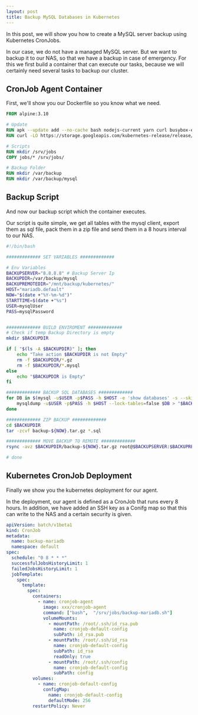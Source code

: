 ```yaml
---
layout: post
title: Backup MySQL Databases in Kubernetes
---
```


In this post, we will show you how to create a MySQL server backup using Kubernetes CronJobs.

In our case, we do not have a managed MySQL server. But we want to backup it to our NAS, so that we have a backup in case of emergency.
For this we first build a container that can execute our tasks, because we will certainly need several tasks to backup our cluster.

## CronJob Agent Container
First, we'll show you our Dockerfile so you know what we need.

```Dockerfile
FROM alpine:3.10

# Update
RUN apk --update add --no-cache bash nodejs-current yarn curl busybox-extras vim rsync git mysql-client openssh-client 
RUN curl -LO https://storage.googleapis.com/kubernetes-release/release/v1.18.0/bin/linux/amd64/kubectl && chmod +x ./kubectl && mv ./kubectl /usr/local/bin/kubectl

# Scripts
RUN mkdir /srv/jobs
COPY jobs/* /srv/jobs/

# Backup Folder
RUN mkdir /var/backup
RUN mkdir /var/backup/mysql
```

## Backup Script
And now our backup script which the container executes.

Our script is quite simple, we get all tables with the mysql client, export them as sql file, pack them in a zip file and send them in a 8 hours interval to our NAS.

```bash
#!/bin/bash

############# SET VARIABLES #############

# Env Variables
BACKUPSERVER="8.8.8.8" # Backup Server Ip
BACKUPDIR=/var/backup/mysql
BACKUPREMOTEDIR="/mnt/backup/kubernetes/"
HOST="mariadb.default"
NOW="$(date +"%Y-%m-%d")"
STARTTIME=$(date +"%s")
USER=mysqlUser
PASS=mysqlPassword


############# BUILD ENVIROMENT #############
# Check if temp Backup Directory is empty
mkdir $BACKUPDIR

if [ "$(ls -A $BACKUPDIR)" ]; then
    echo "Take action $BACKUPDIR is not Empty"
    rm -f $BACKUPDIR/*.gz
    rm -f $BACKUPDIR/*.mysql
else
    echo "$BACKUPDIR is Empty"
fi

############# BACKUP SQL DATABASES #############
for DB in $(mysql -u$USER -p$PASS -h $HOST -e 'show databases' -s --skip-column-names); do
    mysqldump -u$USER -p$PASS -h $HOST --lock-tables=false $DB > "$BACKUPDIR/$DB.sql";
done

############# ZIP BACKUP #############
cd $BACKUPDIR
tar -zcvf backup-${NOW}.tar.gz *.sql

############# MOVE BACKUP TO REMOTE #############
rsync -avz $BACKUPDIR/backup-${NOW}.tar.gz root@$BACKUPSERVER:$BACKUPREMOTEDIR

# done
```

## Kubernetes CronJob Deployment
Finally we show you the kubernetes deployment for our agent.

In the deployment, our agent is defined as a CronJob that runs every 8 hours.
In addition, we have added an SSH key as a Conifg map so that this can write to the NAS and a certain security is given.

```yaml
apiVersion: batch/v1beta1
kind: CronJob
metadata:
  name: backup-mariadb
  namespace: default
spec:
  schedule: "0 8 * * *"
  successfulJobsHistoryLimit: 1
  failedJobsHistoryLimit: 1
  jobTemplate:
    spec:
      template:
        spec:
          containers:
            - name: cronjob-agent
              image: xxx/cronjob-agent
              command: ["bash",  "/srv/jobs/backup-mariadb.sh"]
              volumeMounts:
                - mountPath: /root/.ssh/id_rsa.pub
                  name: cronjob-default-config
                  subPath: id_rsa.pub
                - mountPath: /root/.ssh/id_rsa
                  name: cronjob-default-config
                  subPath: id_rsa
                  readOnly: true
                - mountPath: /root/.ssh/config
                  name: cronjob-default-config
                  subPath: config
          volumes:
            - name: cronjob-default-config
              configMap:
                name: cronjob-default-config
                defaultMode: 256
          restartPolicy: Never
```